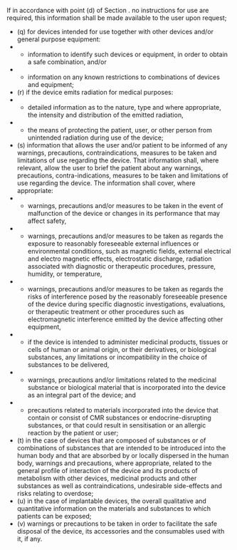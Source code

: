If  in accordance with point (d) of  Section  .  no  instructions  for  use  are  required,  this  information  shall  be  made  available  to  the  user upon request;
- (q) for devices intended for use together  with other devices and/or general purpose equipment:
- -  information to identify such devices or equipment, in order to obtain a safe combination, and/or
- -  information on any known restrictions to combinations of devices and equipment;
- (r) if  the  device emits radiation for  medical purposes:
- -  detailed information as to the nature, type and where appropriate, the intensity and distribution of  the emitted radiation,
- -  the means of protecting the patient, user, or other  person from unintended radiation during use of  the device;
- (s) information  that  allows  the  user  and/or  patient  to  be  informed  of  any  warnings,  precautions,  contraindications,  measures  to  be  taken  and  limitations  of  use  regarding  the  device.  That  information  shall, where  relevant,  allow  the  user  to  brief  the  patient  about  any  warnings,  precautions,  contra-indications, measures  to  be  taken  and  limitations  of  use  regarding  the  device.  The  information  shall  cover,  where appropriate:
- -  warnings,  precautions  and/or  measures  to  be  taken  in  the  event  of  malfunction  of  the  device  or changes in its performance that may affect safety,
- -  warnings,  precautions  and/or  measures  to  be  taken  as  regards  the  exposure  to  reasonably  foreseeable external influences or environmental conditions, such as magnetic fields, external electrical and electro­ magnetic effects, electrostatic  discharge, radiation  associated with  diagnostic  or  therapeutic  procedures, pressure, humidity, or  temperature,
- -  warnings,  precautions  and/or  measures  to  be  taken  as  regards  the  risks  of  interference  posed  by  the reasonably  foreseeable  presence  of  the  device  during  specific  diagnostic  investigations,  evaluations,  or therapeutic  treatment  or  other  procedures  such  as  electromagnetic  interference  emitted  by  the  device affecting other equipment,
- -  if  the  device  is  intended  to  administer  medicinal  products,  tissues  or  cells  of  human  or  animal  origin, or their  derivatives,  or  biological  substances,  any  limitations  or  incompatibility  in  the  choice  of substances to be delivered,
- -  warnings,  precautions  and/or  limitations  related  to  the  medicinal  substance  or  biological  material  that is  incorporated into the device as an integral part of the device; and
- -  precautions related to materials incorporated into the device that contain or consist of CMR substances or  endocrine-disrupting  substances,  or  that  could  result  in  sensitisation  or  an  allergic  reaction  by  the patient or user;
- (t) in  the  case  of  devices  that  are  composed  of  substances  or  of  combinations  of  substances  that  are  intended to  be  introduced  into  the  human  body  and  that  are  absorbed  by  or  locally  dispersed  in  the  human  body, warnings and precautions, where appropriate, related to the general profile of interaction of the device and its  products  of  metabolism  with  other  devices,  medicinal  products  and  other  substances  as  well  as  contraindications, undesirable side-effects and risks relating to overdose;
- (u) in the case of implantable devices, the overall qualitative and quantitative information on the materials and substances to which patients can be exposed;
- (v) warnings or precautions to be taken in order  to facilitate the safe disposal of the device, its accessories and the consumables used with it, if any. 